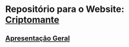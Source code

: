 # Repositório para o Website: [Criptomante](http://criptomante.online/)

## [Apresentação Geral](http://criptomante.online/apresentacao)
